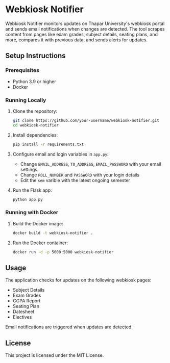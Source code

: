 
# Webkiosk Notifier

Webkiosk Notifier monitors updates on Thapar University's webkiosk portal and sends email notifications when changes are detected. The tool scrapes content from pages like exam grades, subject details, seating plans, and more, compares it with previous data, and sends alerts for updates.

## Setup Instructions

### Prerequisites

- Python 3.9 or higher
- Docker

### Running Locally

1. Clone the repository:
   ```bash
   git clone https://github.com/your-username/webkiosk-notifier.git
   cd webkiosk-notifier
   ```

2. Install dependencies:
   ```bash
   pip install -r requirements.txt
   ```

3. Configure email and login variables in `app.py`:
   - Change `EMAIL_ADDRESS`, `TO_ADDRESS`, `EMAIL_PASSWORD` with your email settings
   - Change `ROLL_NUMBER` and `PASSWORD` with your login details
   - Edit the `sem` varible with the latest ongoing semester

4. Run the Flask app:
   ```bash
   python app.py
   ```

### Running with Docker

1. Build the Docker image:
   ```bash
   docker build -t webkiosk-notifier .
   ```

2. Run the Docker container:
   ```bash
   docker run -d -p 5000:5000 webkiosk-notifier
   ```

## Usage

The application checks for updates on the following webkiosk pages:
- Subject Details
- Exam Grades
- CGPA Report
- Seating Plan
- Datesheet
- Electives

Email notifications are triggered when updates are detected.

## License

This project is licensed under the MIT License.
